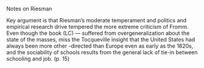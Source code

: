 Notes on Riesman

Key argument is that Riesman’s moderate temperament and politics and empirical research drive tempered the more extreme criticism of Fromm. Even though the book (LC) — suffered from overgeneralization about the state of the masses, miss the Tocqueville insight that the United States had always been more other -directed than Europe even as early as the 1820s, and the sociability of schools results from the general lack of tie-in between schooling and job. (p. 15)